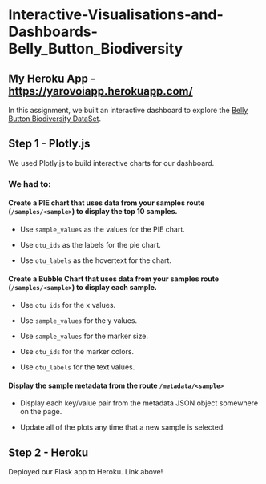 # Interactive-Visualisations-and-Dashboards-Belly_Button_Biodiversity

## My Heroku App - https://yarovoiapp.herokuapp.com/

In this assignment, we built an interactive dashboard to explore the [Belly Button Biodiversity DataSet](http://robdunnlab.com/projects/belly-button-biodiversity/).

## Step 1 - Plotly.js

We used Plotly.js to build interactive charts for our dashboard.

### We had to:

#### Create a PIE chart that uses data from your samples route (`/samples/<sample>`) to display the top 10 samples.

  * Use `sample_values` as the values for the PIE chart.

  * Use `otu_ids` as the labels for the pie chart.

  * Use `otu_labels` as the hovertext for the chart.



#### Create a Bubble Chart that uses data from your samples route (`/samples/<sample>`) to display each sample.

  * Use `otu_ids` for the x values.

  * Use `sample_values` for the y values.

  * Use `sample_values` for the marker size.

  * Use `otu_ids` for the marker colors.

  * Use `otu_labels` for the text values.



#### Display the sample metadata from the route `/metadata/<sample>`

  * Display each key/value pair from the metadata JSON object somewhere on the page.

  * Update all of the plots any time that a new sample is selected.


## Step 2 - Heroku

Deployed our Flask app to Heroku. Link above!



